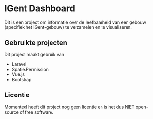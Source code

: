 # IGent Dashboard
Dit is een project om informatie over de leefbaarheid van een gebouw (specifiek het IGent-gebouw) te verzamelen en te visualiseren.

## Gebruikte projecten
Dit project maakt gebruik van 
- Laravel
- Spatie\Permission
- Vue.js
- Bootstrap

## Licentie
Momenteel heeft dit project nog geen licentie en is het dus NIET open-source of free software.
